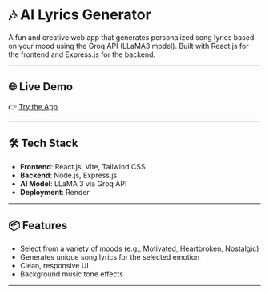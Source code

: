# 🎶 AI Lyrics Generator

A fun and creative web app that generates personalized song lyrics based on your mood using the Groq API (LLaMA3 model). Built with React.js for the frontend and Express.js for the backend.

---

## 🌐 Live Demo

👉 [Try the App](https://ai-lyrics-generator-2.onrender.com/)

---

## 🛠 Tech Stack

- **Frontend**: React.js, Vite, Tailwind CSS
- **Backend**: Node.js, Express.js
- **AI Model**: LLaMA 3 via Groq API
- **Deployment**: Render

---

## 📦 Features

- Select from a variety of moods (e.g., Motivated, Heartbroken, Nostalgic)
- Generates unique song lyrics for the selected emotion
- Clean, responsive UI
- Background music tone effects 

---
